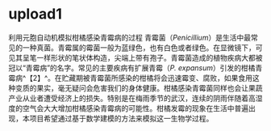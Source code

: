 # upload1
利用元胞自动机模拟柑橘感染青霉病的过程
青霉菌（*Penicillium*）是生活中最常见的一种真菌。青霉属的霉菌一般为蓝绿色，也有白色或者绿色。在显微镜下，可见其呈笔一样形状的笔状体构造，尖端上带有孢子。青霉菌造成的植物疾病大都被冠以“青霉病”的名字。常见的主要疾病有扩展青霉（*P. expansum*）引发的柑橘青霉病^【2】^。在贮藏期被青霉菌所感染的柑橘将会迅速霉变、腐败，如果食用这种变质的果实，毫无疑问会危害我们的身体健康。柑橘感染青霉菌同样也会让果蔬产业从业者遭受经济上的损失。特别是在梅雨季节的武汉，连续的阴雨伴随着高湿度的空气会大大增加柑橘感染青霉病的可能性。柑橘发霉的现象在生活中普遍出现，本项目希望通过基于数学建模的方法来模拟这一生物学过程。

